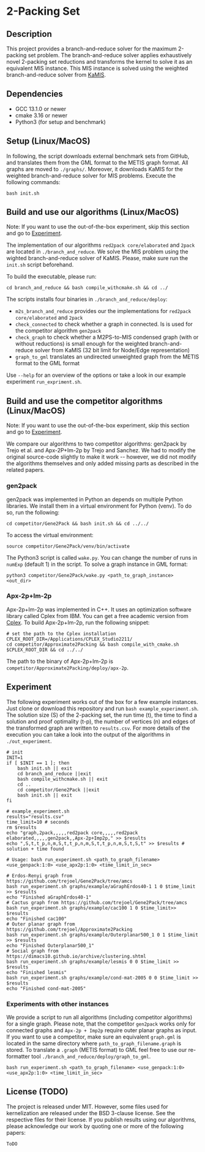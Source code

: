 # 2-Packing Set

## Description
This project provides a branch-and–reduce solver for the maximum 2-packing set problem.
The branch-and-reduce solver applies exhaustively novel 2-packing set reductions and transforms the kernel to solve it 
as an equivalent MIS instance.
This MIS instance is solved using the weighted branch-and-reduce solver from [KaMIS](https://github.com/KarlsruheMIS/KaMIS).

## Dependencies
- GCC 13.1.0 or newer
- cmake 3.16 or newer
- Python3 (for setup and benchmark)

## Setup (Linux/MacOS)
In following, the script downloads external benchmark sets from GitHub,
and translates them from the GML format to the METIS graph format.
All graphs are moved to `./graphs/`.
Moreover, it downloads KaMIS for the weighted branch-and-reduce solver for MIS problems.
Execute the following commands:
```shell
bash init.sh
```

## Build and use our algorithms (Linux/MacOS)
Note: If you want to use the out-of-the-box experiment, skip this section and go to [Experiment](#Experiment).

The implementation of our algorithms `red2pack core/elaborated` and `2pack` are located in `./branch_and_reduce`.
We solve the MIS problem using the wighted branch-and-reduce solver of KaMIS. Please, make sure run the `init.sh` script beforehand.


To build the executable, please run:
```shell
cd branch_and_reduce && bash compile_withcmake.sh && cd ../
```

The scripts installs four binaries in `./branch_and_reduce/deploy`:
- `m2s_branch_and_reduce` provides our the implementations for `red2pack core/elaborated` and `2pack`
- `check_connected` to check whether a graph in connected. Is is used for the competitor algorithm `gen2pack`
- `check_graph` to check whether a M2PS-to-MIS condensed graph (with or without reductions) is small enough for the weighted branch-and-reduce solver from KaMIS (32 bit limit for Node/Edge representation)
- `graph_to_gml` translates an undirected unweighted graph from the METIS format to the GML format

Use `--help` for an overview of the options or take a look in our example experiment `run_expriment.sh`.

## Build and use the competitor algorithms (Linux/MacOS)
Note: If you want to use the out-of-the-box experiment, skip this section and go to [Experiment](#Experiment).

We compare our algorithms to two competitor algorithms: gen2pack by Trejo et al. and Apx-2P+Im-2p by Trejo and Sanchez.
We had to modify the original source-code slightly to make it work -- however, we did not modify the algorithms themselves
and only added missing parts as described in the related papers.

### gen2pack
gen2pack was implemented in Python an depends on multiple Python libraries.
We install them in a virtual environment for Python (venv).
To do so, run the following:
```shell
cd competitor/Gene2Pack && bash init.sh && cd ../../
```
To access the virtual environment:
```shell
source competitor/Gene2Pack/venv/bin/activate
```
The Python3 script is called `wake.py`. You can change the number of runs in `numExp` (default 1) in the script.
To solve a graph instance in GML format:
```shell
python3 competitor/Gene2Pack/wake.py <path_to_graph_instance> <out_dir>
```

### Apx-2p+Im-2p
Apx-2p+Im-2p was implemented in C++. 
It uses an optimization software library called Cplex from IBM. You can get a free academic version from [Cplex](https://www.ibm.com/products/ilog-cplex-optimization-studio).
To build Apx-2p+Im-2p, run the following snippet:
```shell
# set the path to the Cplex installation
CPLEX_ROOT_DIR=/Applications/CPLEX_Studio2211/
cd competitor/Approximate2Packing && bash compile_with_cmake.sh $CPLEX_ROOT_DIR && cd ../../
```
The path to the binary of Apx-2p+Im-2p is `competitor/Approximate2Packing/deploy/apx-2p`.


## Experiment
The following experiment works out of the box for a few example instances.
Just clone or download this repository and run `bash example_experiment.sh`.
The solution size (S) of the 2-packing set, the run time (t), the time to find a solution and proof optimality (t-p), the number of vertices (n) and edges of the transformed graph are written to `results.csv`.
For more details of the execution you can take a look into the output of the algorithms
in `./out_experiment`.
```shell
# init
INIT=1
if [ $INIT == 1 ]; then
    bash init.sh || exit
    cd branch_and_reduce ||exit
    bash compile_withcmake.sh || exit
    cd ..
    cd competitor/Gene2Pack ||exit
    bash init.sh || exit
fi

# example_experiment.sh
results="results.csv"
time_limit=10 # seconds
rm $results
echo "graph,2pack,,,,,red2pack core,,,,,red2pack elaborated,,,,,gen2pack,,Apx-2p+Imp2p," >> $results
echo ",S,t,t_p,n,m,S,t,t_p,n,m,S,t,t_p,n,m,S,t,S,t" >> $results # solution + time found

# Usage: bash run_experiment.sh <path_to_graph_filename> <use_genpack:1:0> <use_apx2p:1:0> <time_limit_in_sec>

# Erdos-Renyi graph from https://github.com/trejoel/Gene2Pack/tree/amcs
bash run_experiment.sh graphs/example/aGraphErdos40-1 1 0 $time_limit >> $results
echo "Finished aGraphErdos40-1"
# Cactus graph from https://github.com/trejoel/Gene2Pack/tree/amcs
bash run_experiment.sh graphs/example/cac100 1 0 $time_limit>> $results
echo "Finished cac100"
# Outer planar graph from https://github.com/trejoel/Approximate2Packing
bash run_experiment.sh graphs/example/Outerplanar500_1 0 1 $time_limit >> $results
echo "Finished Outerplanar500_1"
# Social graph from https://dimacs10.github.io/archive/clustering.shtml
bash run_experiment.sh graphs/example/lesmis 0 0 $time_limit >> $results
echo "Finished lesmis"
bash run_experiment.sh graphs/example/cond-mat-2005 0 0 $time_limit >> $results
echo "Finished cond-mat-2005"
```

### Experiments with other instances
We provide a script to run all algorithms (including competitor algorithms) for a single graph.
Please note, that the competitor `gen2pack` works only for connected graphs
and `Apx-2p + Imp2p` require outer planar graphs as input.
If you want to use a competitor, make sure an equivalent `graph.gml` is located in the same directory where `path_to_graph_filename.graph` is stored.
To translate a `.graph` (METIS format) to GML feel free to use our re-formatter tool `./branch_and_reduce/deploy/graph_to_gml`. 
```shell
bash run_experiment.sh <path_to_graph_filename> <use_genpack:1:0> <use_apx2p:1:0> <time_limit_in_sec>
```


## License (TODO)
The project is released under MIT. However, some files used for kernelization are released under the BSD 3-clause license. See the respective files for their license. If you publish results using our algorithms, please acknowledge our work by quoting one or more of the following papers:

```text
ToDO
```
